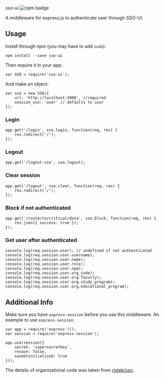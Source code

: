 sso-ui
![npm badge](https://img.shields.io/npm/v/sso-ui.svg)

A middleware for express.js to authenticate user through SSO-UI.

## Usage
Install through npm (you may have to add `sudo`):
```
npm install --save sso-ui
```

Then require it in your app:
```
var SSO = require('sso-ui');
```

And make an object:
```
var sso = new SSO({
	url: 'http://localhost:3000', //required
	session_sso: 'user' // defaults to user
});
```

### Login
```
app.get('/login', sso.login, function(req, res) {
    res.redirect('/');
});
```

### Logout
```
app.get('/logout-sso', sso.logout);
```

### Clear session
```
app.get('/logout', sso.clear, function(req, res) {
	res.redirect('/');
});
```

### Block if not authenticated
```
app.get('/route/to/critical/data', sso.block, function(req, res) {
	res.json({ success: true });
});
```

### Get user after authenticated
```
console.log(req.session.user); // undefined if not authenticated
console.log(req.session.user.username);
console.log(req.session.user.name);
console.log(req.session.user.role);
console.log(req.session.user.npm);
console.log(req.session.user.org_code);
console.log(req.session.user.org.faculty);
console.log(req.session.user.org.study_program);
console.log(req.session.user.org.educational_program);
```

## Additional Info
Make sure you have `express-session` before you use this middleware. An example to use `express-session`:
```
var app = require('express')();
var session = require('express-session');

app.use(session({
    secret: 'supersecretkey',
    resave: false,
    saveUninitialized: true
}));
```

The details of organizational code was taken from [ristek/sso](https://github.com/RistekCSUI/SSO).